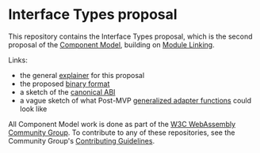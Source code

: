 # Interface Types proposal

This repository contains the Interface Types proposal, which is the
second proposal of the [Component Model], building on [Module Linking].

Links:
* the general [explainer](design/proposals/interface-types/Explainer.md) for this proposal
* the proposed [binary format](design/proposals/interface-types/Binary.md)
* a sketch of the [canonical ABI](https://github.com/alexcrichton/interface-types/blob/canon/proposals/interface-types/CanonicalABI.md)
* a vague sketch of what Post-MVP [generalized adapter functions](TODO) could look like

All Component Model work is done as part of the [W3C WebAssembly Community Group].
To contribute to any of these repositories, see the Community Group's
[Contributing Guidelines].

[Component Model]: https://github.com/webassembly/component-model/
[Module Linking]: https://github.com/webassembly/module-linking/
[W3C WebAssembly Community Group]: https://www.w3.org/community/webassembly/
[Contributing Guidelines]: https://webassembly.org/community/contributing/
